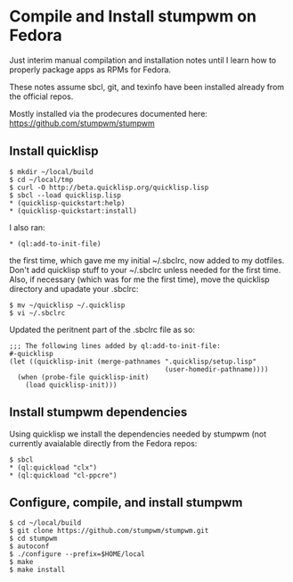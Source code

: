# Compile and Install stumpwm on Fedora

Just interim manual compilation and installation notes until I learn how to
properly package apps as RPMs for Fedora.

These notes assume sbcl, git, and texinfo have been installed already from the
official repos.

Mostly installed via the prodecures documented here:
https://github.com/stumpwm/stumpwm

## Install quicklisp

    $ mkdir ~/local/build
    $ cd ~/local/tmp
    $ curl -O http://beta.quicklisp.org/quicklisp.lisp
    $ sbcl --load quicklisp.lisp
    * (quicklisp-quickstart:help)
    * (quicklisp-quickstart:install)

I also ran:

    * (ql:add-to-init-file)

the first time, which gave me my initial ~/.sbclrc, now added to my dotfiles.
Don't add quicklisp stuff to your ~/.sbclrc unless needed for the first time.
Also, if necessary (which was for me the first time), move the quicklisp
directory and upadate your .sbclrc:

    $ mv ~/quicklisp ~/.quicklisp
    $ vi ~/.sbclrc

Updated the peritnent part of the .sbclrc file as so:

    ;;; The following lines added by ql:add-to-init-file:
    #-quicklisp
    (let ((quicklisp-init (merge-pathnames ".quicklisp/setup.lisp"
                                           (user-homedir-pathname))))
      (when (probe-file quicklisp-init)
        (load quicklisp-init)))

## Install stumpwm dependencies

Using quicklisp we install the dependencies needed by stumpwm (not currently
avaialable directly from the Fedora repos:

    $ sbcl
    * (ql:quickload "clx")
    * (ql:quickload "cl-ppcre")

## Configure, compile, and install stumpwm

    $ cd ~/local/build
    $ git clone https://github.com/stumpwm/stumpwm.git
    $ cd stumpwm
    $ autoconf
    $ ./configure --prefix=$HOME/local
    $ make
    $ make install
